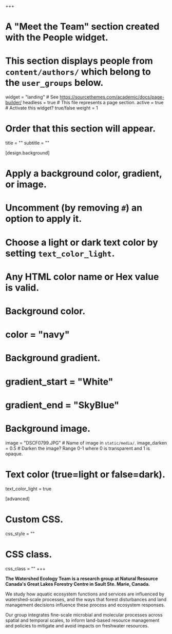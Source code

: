 +++
# A "Meet the Team" section created with the People widget.
# This section displays people from `content/authors/` which belong to the `user_groups` below.

widget = "landing"  # See https://sourcethemes.com/academic/docs/page-builder/
headless = true  # This file represents a page section.
active = true  # Activate this widget? true/false
weight = 1
# Order that this section will appear.

title = ""
subtitle = ""
  
[design.background]
  # Apply a background color, gradient, or image.
  #   Uncomment (by removing `#`) an option to apply it.
  #   Choose a light or dark text color by setting `text_color_light`.
  #   Any HTML color name or Hex value is valid.
  
  # Background color.
  # color = "navy"
  
  # Background gradient.
  # gradient_start = "White"
  # gradient_end = "SkyBlue"
  
  # Background image.
  image = "DSCF0799.JPG"  # Name of image in `static/media/`.
  image_darken = 0.5  # Darken the image? Range 0-1 where 0 is transparent and 1 is opaque.

  # Text color (true=light or false=dark).
  text_color_light = true  
  
[advanced]
 # Custom CSS. 
 css_style = ""
 
 # CSS class.
 css_class = ""
+++

**The Watershed Ecology Team is a research group at Natural Resource Canada's Great Lakes Forestry Centre in Sault Ste. Marie, Canada.**

We study how aquatic ecosystem functions and services are influenced by watershed-scale processes, and the ways that forest disturbances and land management decisions influence these process and ecosystem responses. 

Our group integrates fine-scale microbial and molecular processes across spatial and temporal scales, to inform land-based resource management and policies to mitigate and avoid impacts on freshwater resources. 

<!--- If there is a new graduate student opportunity, update the link below to the opportunity and activate it --->
<!--- {{< mybtn "NEW: Graduate Student Opportunity" "https://nercdtp.esc.cam.ac.uk/projects/bc341" >}} --->
<!--- {{< mybtn "NEW: Opportunity in collaboration with Dr. Andrew Tanentzap at Trent University" "https://www.trentu.ca/els/current-research-opportunities" >}} --->


